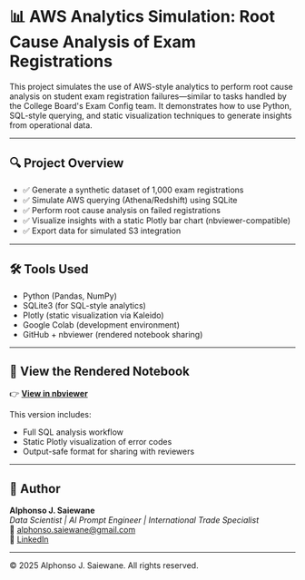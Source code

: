 # 📊 AWS Analytics Simulation: Root Cause Analysis of Exam Registrations

This project simulates the use of AWS-style analytics to perform root cause analysis on student exam registration failures—similar to tasks handled by the College Board's Exam Config team. It demonstrates how to use Python, SQL-style querying, and static visualization techniques to generate insights from operational data.

---

## 🔍 Project Overview

- ✅ Generate a synthetic dataset of 1,000 exam registrations
- ✅ Simulate AWS querying (Athena/Redshift) using SQLite
- ✅ Perform root cause analysis on failed registrations
- ✅ Visualize insights with a static Plotly bar chart (nbviewer-compatible)
- ✅ Export data for simulated S3 integration

---

## 🛠️ Tools Used

- Python (Pandas, NumPy)
- SQLite3 (for SQL-style analytics)
- Plotly (static visualization via Kaleido)
- Google Colab (development environment)
- GitHub + nbviewer (rendered notebook sharing)

---

## 🚀 View the Rendered Notebook

👉 **[View in nbviewer](https://nbviewer.org/github/Jeromas/aws-analytics-simulation/blob/main/AWS_Analytics_Simulation_ExamConfig.ipynb)**

This version includes:
- Full SQL analysis workflow
- Static Plotly visualization of error codes
- Output-safe format for sharing with reviewers

---

## 🧠 Author

**Alphonso J. Saiewane**  
*Data Scientist | AI Prompt Engineer | International Trade Specialist*  
📧 alphonso.saiewane@gmail.com  
🔗 [LinkedIn](https://www.linkedin.com/in/alphonso-jeromas-saiewane-811b2b24b)

---

© 2025 Alphonso J. Saiewane. All rights reserved.
